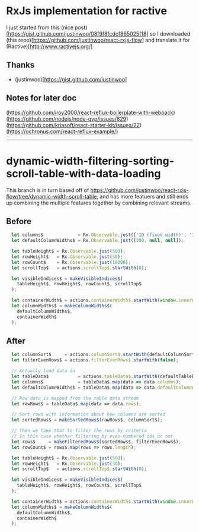 # RxJs implementation for ractive

I just started from this (nice post)[https://gist.github.com/justinwoo/08f9f8fcdcf865025f18]
so I downloaded (this repo)[https://github.com/justinwoo/react-rxjs-flow]
and translate it for (Ractive)[http://www.ractivejs.org/]

## Thanks
- (justinwoo)[https://gist.github.com/justinwoo]


## Notes for later doc
(https://github.com/iroy2000/react-reflux-boilerplate-with-webpack)
(https://github.com/nodejs/node-gyp/issues/629)
(https://github.com/kriasoft/react-starter-kit/issues/22)
(https://ochronus.com/react-reflux-example/)

---

# dynamic-width-filtering-sorting-scroll-table-with-data-loading

This branch is in turn based off of https://github.com/justinwoo/react-rxjs-flow/tree/dynamic-width-scroll-table, and has more featuers and still ends up combining the multiple features together by combining relevant streams.

## Before

```js
  let columns$             = Rx.Observable.just(['ID (fixed width)', 'ID * 10', 'Random Number']);
  let defaultColumnWidths$ = Rx.Observable.just([300, null, null]);

  let tableHeight$ = Rx.Observable.just(500);
  let rowHeight$   = Rx.Observable.just(30);
  let rowCount$    = Rx.Observable.just(10000);
  let scrollTop$   = actions.scrollTop$.startWith(0);

  let visibleIndices$ = makeVisibleIndices$(
    tableHeight$, rowHeight$, rowCount$, scrollTop$
  );

  let containerWidth$ = actions.containerWidth$.startWith(window.innerWidth);
  let columnWidths$ = makeColumnWidths$(
    defaultColumnWidths$,
    containerWidth$
  );
```

## After
```js
  let columnSort$     = actions.columnSort$.startWith(defaultColumnSort);
  let filterEvenRows$ = actions.filterEvenRows$.startWith(false);

  // Actually load data in
  let tableData$           = actions.tableData$.startWith(defaultTableData);
  let columns$             = tableData$.map(data => data.columns);
  let defaultColumnWidths$ = tableData$.map(data => data.defaultColumnWidths);

  // Row data is mapped from the table data stream
  let rawRows$ = tableData$.map(data => data.rows);

  // Sort rows with information about how columns are sorted
  let sortedRows$ = makeSortedRows$(rawRows$, columnSort$);

  // Then we take that to filter the rows by criteria
  // In this case whether filtering by even-numbered ids or not
  let rows$     = makeFilteredRows$(sortedRows$, filterEvenRows$);
  let rowCount$ = rows$.map(rows => rows.length);

  let tableHeight$ = Rx.Observable.just(500);
  let rowHeight$   = Rx.Observable.just(30);
  let scrollTop$   = actions.scrollTop$.startWith(0);

  let visibleIndices$ = makeVisibleIndices$(
    tableHeight$, rowHeight$, rowCount$, scrollTop$
  );

  let containerWidth$ = actions.containerWidth$.startWith(window.innerWidth);
  let columnWidths$ = makeColumnWidths$(
    defaultColumnWidths$,
    containerWidth$
  );
```
